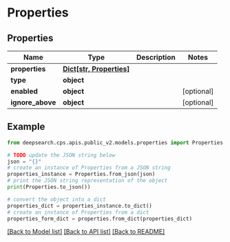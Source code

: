 # Properties


## Properties

Name | Type | Description | Notes
------------ | ------------- | ------------- | -------------
**properties** | [**Dict[str, Properties]**](Properties.md) |  | 
**type** | **object** |  | 
**enabled** | **object** |  | [optional] 
**ignore_above** | **object** |  | [optional] 

## Example

```python
from deepsearch.cps.apis.public_v2.models.properties import Properties

# TODO update the JSON string below
json = "{}"
# create an instance of Properties from a JSON string
properties_instance = Properties.from_json(json)
# print the JSON string representation of the object
print(Properties.to_json())

# convert the object into a dict
properties_dict = properties_instance.to_dict()
# create an instance of Properties from a dict
properties_form_dict = properties.from_dict(properties_dict)
```
[[Back to Model list]](../README.md#documentation-for-models) [[Back to API list]](../README.md#documentation-for-api-endpoints) [[Back to README]](../README.md)


